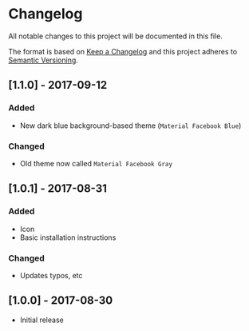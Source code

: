 # Changelog
All notable changes to this project will be documented in this file.

The format is based on [Keep a Changelog](http://keepachangelog.com/en/1.0.0/)
and this project adheres to [Semantic Versioning](http://semver.org/spec/v2.0.0.html).

## [1.1.0] - 2017-09-12
### Added
- New dark blue background-based theme (`Material Facebook Blue`)

### Changed
- Old theme now called `Material Facebook Gray`

## [1.0.1] - 2017-08-31
### Added
- Icon
- Basic installation instructions

### Changed
- Updates typos, etc

## [1.0.0] - 2017-08-30
- Initial release
